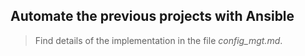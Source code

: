 ## Automate the previous projects with Ansible

> Find details of the implementation in the file *config_mgt.md*.    
   
             
            
      
